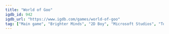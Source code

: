 ```yaml
---
title: "World of Goo"
igdb_id: 942
igdb_url: "https://www.igdb.com/games/world-of-goo"
tag: ["Main game", "Brighter Minds", "2D Boy", "Microsoft Studios", "Tomorrow Corporation", "Puzzle", "Simulator", "Strategy", "Indie", "Single player", "Co-operative", "Side view", "Comedy", "Sandbox"]
---
```

